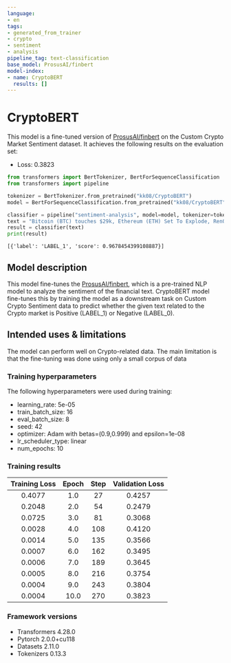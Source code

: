 ```yaml
---
language:
- en
tags:
- generated_from_trainer
- crypto
- sentiment
- analysis
pipeline_tag: text-classification
base_model: ProsusAI/finbert
model-index:
- name: CryptoBERT
  results: []
---
```


<!-- This model card has been generated automatically according to the information the Trainer had access to. You
should probably proofread and complete it, then remove this comment. -->

# CryptoBERT

This model is a fine-tuned version of [ProsusAI/finbert](https://huggingface.co/ProsusAI/finbert) on the Custom Crypto Market Sentiment dataset.
It achieves the following results on the evaluation set:
- Loss: 0.3823

```python
from transformers import BertTokenizer, BertForSequenceClassification
from transformers import pipeline

tokenizer = BertTokenizer.from_pretrained("kk08/CryptoBERT")
model = BertForSequenceClassification.from_pretrained("kk08/CryptoBERT")

classifier = pipeline("sentiment-analysis", model=model, tokenizer=tokenizer)
text = "Bitcoin (BTC) touches $29k, Ethereum (ETH) Set To Explode, RenQ Finance (RENQ) Crosses Massive Milestone"
result = classifier(text)
print(result)

```
```
[{'label': 'LABEL_1', 'score': 0.9678454399108887}]
```
## Model description

This model fine-tunes the [ProsusAI/finbert](https://huggingface.co/ProsusAI/finbert), which is a pre-trained NLP model to analyze the sentiment of the financial text. 
CryptoBERT model fine-tunes this by training the model as a downstream task on Custom Crypto Sentiment data to predict whether the given text related to the Crypto market is
Positive (LABEL_1) or Negative (LABEL_0).

## Intended uses & limitations

The model can perform well on Crypto-related data. The main limitation is that the fine-tuning was done using only a small corpus of data

### Training hyperparameters

The following hyperparameters were used during training:
- learning_rate: 5e-05
- train_batch_size: 16
- eval_batch_size: 8
- seed: 42
- optimizer: Adam with betas=(0.9,0.999) and epsilon=1e-08
- lr_scheduler_type: linear
- num_epochs: 10

### Training results

| Training Loss | Epoch | Step | Validation Loss |
|:-------------:|:-----:|:----:|:---------------:|
| 0.4077        | 1.0   | 27   | 0.4257          |
| 0.2048        | 2.0   | 54   | 0.2479          |
| 0.0725        | 3.0   | 81   | 0.3068          |
| 0.0028        | 4.0   | 108  | 0.4120          |
| 0.0014        | 5.0   | 135  | 0.3566          |
| 0.0007        | 6.0   | 162  | 0.3495          |
| 0.0006        | 7.0   | 189  | 0.3645          |
| 0.0005        | 8.0   | 216  | 0.3754          |
| 0.0004        | 9.0   | 243  | 0.3804          |
| 0.0004        | 10.0  | 270  | 0.3823          |


### Framework versions

- Transformers 4.28.0
- Pytorch 2.0.0+cu118
- Datasets 2.11.0
- Tokenizers 0.13.3